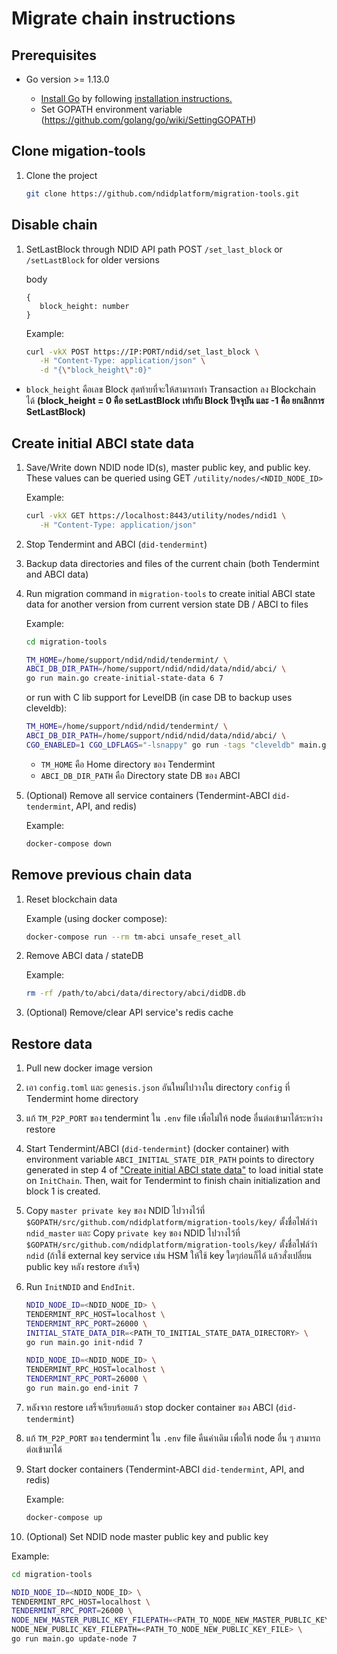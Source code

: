 # Migrate chain instructions

## Prerequisites

- Go version >= 1.13.0

  - [Install Go](https://golang.org/dl/) by following [installation instructions.](https://golang.org/doc/install)
  - Set GOPATH environment variable (https://github.com/golang/go/wiki/SettingGOPATH)

## Clone migation-tools

1. Clone the project

   ```sh
   git clone https://github.com/ndidplatform/migration-tools.git
   ```

## Disable chain

1. SetLastBlock through NDID API path POST `/set_last_block` or `/setLastBlock` for older versions

   body

   ```
   {
      block_height: number
   }
   ```

   Example:

   ```sh
   curl -vkX POST https://IP:PORT/ndid/set_last_block \
      -H "Content-Type: application/json" \
      -d "{\"block_height\":0}"
   ```

- `block_height` คือเลข Block สุดท้ายที่จะให้สามารถทำ Transaction ลง Blockchain ได้ **(block_height = 0 คือ setLastBlock เท่ากับ Block ปัจจุบัน และ -1 คือ ยกเลิกการ SetLastBlock)**

## Create initial ABCI state data

1. Save/Write down NDID node ID(s), master public key, and public key. These values can be queried using GET `/utility/nodes/<NDID_NODE_ID>`

   Example:

   ```sh
   curl -vkX GET https://localhost:8443/utility/nodes/ndid1 \
      -H "Content-Type: application/json"
   ```

2. Stop Tendermint and ABCI (`did-tendermint`)

3. Backup data directories and files of the current chain (both Tendermint and ABCI data)

4. Run migration command in `migration-tools` to create initial ABCI state data for another version from current version state DB / ABCI to files

   Example:

   ```sh
   cd migration-tools

   TM_HOME=/home/support/ndid/ndid/tendermint/ \
   ABCI_DB_DIR_PATH=/home/support/ndid/ndid/data/ndid/abci/ \
   go run main.go create-initial-state-data 6 7
   ```

   or run with C lib support for LevelDB (in case DB to backup uses cleveldb):

   ```sh
   TM_HOME=/home/support/ndid/ndid/tendermint/ \
   ABCI_DB_DIR_PATH=/home/support/ndid/ndid/data/ndid/abci/ \
   CGO_ENABLED=1 CGO_LDFLAGS="-lsnappy" go run -tags "cleveldb" main.go create-initial-state-data 6 7
   ```

   - `TM_HOME` คือ Home directory ของ Tendermint
   - `ABCI_DB_DIR_PATH` คือ Directory state DB ของ ABCI

5. (Optional) Remove all service containers (Tendermint-ABCI  `did-tendermint`, API, and redis)

   Example:

   ```sh
   docker-compose down
   ```

## Remove previous chain data

1. Reset blockchain data

   Example (using docker compose):

   ```sh
   docker-compose run --rm tm-abci unsafe_reset_all
   ```

2. Remove ABCI data / stateDB

   Example:

   ```sh
   rm -rf /path/to/abci/data/directory/abci/didDB.db
   ```

3. (Optional) Remove/clear API service's redis cache

## Restore data

1. Pull new docker image version

2. เอา `config.toml` และ `genesis.json` อันใหม่ไปวางใน directory `config` ที่ Tendermint home directory

3. แก้ `TM_P2P_PORT` ของ tendermint ใน `.env` file เพื่อไม่ให้ node อื่นต่อเข้ามาได้ระหว่าง restore

4. Start Tendermint/ABCI (`did-tendermint`) (docker container) with environment variable `ABCI_INITIAL_STATE_DIR_PATH` points to directory generated in step 4 of ["Create initial ABCI state data"](#create-initial-abci-state-data) to load initial state on `InitChain`. Then, wait for Tendermint to finish chain initialization and block 1 is created.

5. Copy `master private key` ของ NDID ไปวางไว้ที่ `$GOPATH/src/github.com/ndidplatform/migration-tools/key/` ตั้งชื่อไฟล์ว่า `ndid_master` และ Copy `private key` ของ NDID ไปวางไว้ที่ `$GOPATH/src/github.com/ndidplatform/migration-tools/key/` ตั้งชื่อไฟล์ว่า `ndid` (ถ้าใช้ external key service เช่น HSM ให้ใช้ key ใดๆก่อนก็ได้ แล้วสั่งเปลี่ยน public key หลัง restore สำเร็จ)

6. Run `InitNDID` and `EndInit`.

   ```sh
   NDID_NODE_ID=<NDID_NODE_ID> \
   TENDERMINT_RPC_HOST=localhost \
   TENDERMINT_RPC_PORT=26000 \
   INITIAL_STATE_DATA_DIR=<PATH_TO_INITIAL_STATE_DATA_DIRECTORY> \
   go run main.go init-ndid 7
   ```

   ```sh
   NDID_NODE_ID=<NDID_NODE_ID> \
   TENDERMINT_RPC_HOST=localhost \
   TENDERMINT_RPC_PORT=26000 \
   go run main.go end-init 7
   ```

7. หลังจาก restore เสร็จเรียบร้อยแล้ว stop docker container ของ ABCI (`did-tendermint`)

8. แก้ `TM_P2P_PORT` ของ tendermint ใน `.env` file คืนค่าเดิม เพื่อให้ node อื่น ๆ สามารถต่อเข้ามาได้

9. Start docker containers (Tendermint-ABCI `did-tendermint`, API, and redis)

   Example:

   ```sh
   docker-compose up
   ```

10. (Optional) Set NDID node master public key and public key

   Example:

   ```sh
   cd migration-tools

   NDID_NODE_ID=<NDID_NODE_ID> \
   TENDERMINT_RPC_HOST=localhost \
   TENDERMINT_RPC_PORT=26000 \
   NODE_NEW_MASTER_PUBLIC_KEY_FILEPATH=<PATH_TO_NODE_NEW_MASTER_PUBLIC_KEY_FILE> \
   NODE_NEW_PUBLIC_KEY_FILEPATH=<PATH_TO_NODE_NEW_PUBLIC_KEY_FILE> \
   go run main.go update-node 7
   ```
